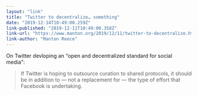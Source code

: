 ```yaml
---
layout: "link"
title: "Twitter to decentralize… something"
date: "2019-12-14T10:49:00.259Z"
link-published: "2019-12-11T10:49:00.358Z"
link-url: "https://www.manton.org/2019/12/11/twitter-to-decentralize.html"
link-author: "Manton Reece"
---
```


On Twitter devloping an <q>open and decentralized standard for social media</q>:

> If Twitter is hoping to outsource curation to shared protocols, it should be in addition to — not a replacement for — the type of effort that Facebook is undertaking.

